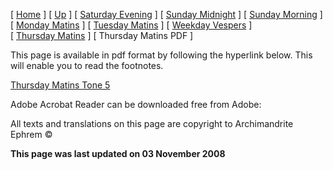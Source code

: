 \[ [Home](index.md) \] \[ [Up](tone5.md) \] \[ [Saturday Evening](sat5ec.md) \] \[ [Sunday Midnight](sun5nc.md) \] \[ [Sunday Morning](sun5mc.md) \] \[ [Monday Matins](monday_matins4.md) \] \[ [Tuesday Matins](tuesday_matins4.md) \] \[ [Weekday Vespers](weekday_vespers4.md) \] \[ [Thursday Matins](thursday_matins5.md) \] \[ Thursday Matins PDF \]

This page is available in pdf format by following the hyperlink below. This will enable you to read the footnotes.

[Thursday Matins Tone 5](Thur05m%20WWW.pdf)

Adobe Acrobat Reader can be downloaded free from Adobe:

All texts and translations on this page are copyright to Archimandrite Ephrem ©

**This page was last updated on 03 November 2008**
